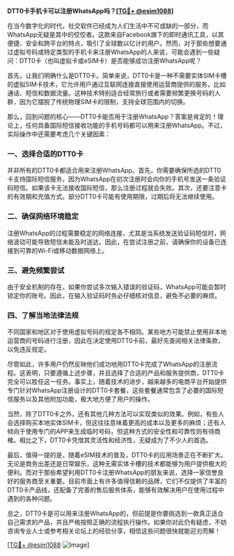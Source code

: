 **DTT0卡手机卡可以注册WhatsApp吗？[[TG💪+ @esim1088](https://t.me/s/esim1088)]**

在当今数字化的时代，社交软件已经成为人们生活中不可或缺的一部分，而WhatsApp无疑是其中的佼佼者。这款来自Facebook旗下的即时通讯工具，以其便捷、安全和跨平台的特点，吸引了全球数以亿计的用户。然而，对于那些想要通过虚拟号码或特定类型的手机卡来注册WhatsApp的人来说，可能会遇到一些疑问：DTT0卡（也叫虚拟卡或eSIM卡）是否能够成功注册WhatsApp呢？

首先，让我们明确什么是DTT0卡。简单来说，DTT0卡是一种不需要实体SIM卡槽的虚拟SIM卡技术，它允许用户通过互联网连接直接使用运营商提供的服务，比如通话、短信和数据流量。这种技术特别适合经常旅行或者需要频繁更换号码的人群，因为它摆脱了传统物理SIM卡的限制，支持全球范围内的切换。

那么，回到问题的核心——DTT0卡能否用于注册WhatsApp？答案是肯定的！理论上，任何具备国际短信接收功能的手机号码都可以用来注册WhatsApp。不过，实际操作中还需要考虑几个关键因素：

### 一、选择合适的DTT0卡

并非所有的DTT0卡都适合用来注册WhatsApp。首先，你需要确保所选的DTT0卡支持国际短信服务，因为WhatsApp在初次注册时会向你的手机号发送一条验证码短信。如果该卡无法接收国际短信，那么注册过程就会失败。其次，还要注意卡的有效期和充值方式。部分DTT0卡可能有使用期限，过期后将无法继续使用。

### 二、确保网络环境稳定

注册WhatsApp的过程需要稳定的网络连接，尤其是当系统发送验证码短信时，网络波动可能导致短信未能及时送达。因此，在尝试注册之前，请确保你的设备已连接到可靠的Wi-Fi或移动数据网络上。

### 三、避免频繁尝试

由于安全机制的存在，如果你尝试多次输入错误的验证码，WhatsApp可能会暂时锁定你的账号。因此，在输入验证码时务必仔细核对信息，避免不必要的麻烦。

### 四、了解当地法律法规

不同国家和地区对于使用虚拟号码的规定各不相同。某些地方可能禁止使用非本地运营商的号码进行注册，因此在决定使用DTT0卡前，最好先查阅相关法律条款，以免违反规定。

尽管如此，许多用户仍然反映他们成功地用DTT0卡完成了WhatsApp的注册流程。这表明，只要遵循上述步骤，并且选择了合适的产品和服务提供商，DTT0卡完全可以胜任这一任务。事实上，随着技术的进步，越来越多的电商平台开始提供专门针对WhatsApp注册设计的DTT0卡套餐，这些套餐通常包含了必要的国际短信服务以及其他附加功能，极大地方便了用户的操作。

当然，除了DTT0卡之外，还有其他几种方法可以实现类似的效果。例如，有些人会选择购买本地实体SIM卡，但这往往意味着更高的成本以及更多的麻烦；还有人倾向于使用专门的APP来生成临时号码，但这种方式的安全性和可靠性则有待商榷。相比之下，DTT0卡凭借其灵活性和经济性，无疑成为了不少人的首选。

最后，值得一提的是，随着eSIM技术的普及，DTT0卡的应用场景正在不断扩大。无论是商务出差还是日常娱乐，这种无需实体卡槽的技术都能够为用户提供极大的便利。而对于那些希望利用DTT0卡注册WhatsApp的朋友来说，选择一家信誉良好的服务商至关重要。目前市面上有许多值得信赖的品牌，它们不仅提供了丰富的DTT0卡产品线，还配备了完善的售后服务体系，能够有效解决用户在使用过程中遇到的各种问题。

总之，DTT0卡是可以用来注册WhatsApp的，但前提是你要挑选到一款真正适合自己需求的产品，并且严格按照正确的流程执行操作。如果你对此仍有疑虑，不妨咨询专业人士或参考相关论坛上的经验分享，相信这些问题很快就能迎刃而解！

[[TG💪+ @esim1088](https://t.me/s/esim1088) ![Image](https://i.postimg.cc/4NQfJmqS/Snipaste-2025-05-13-00-14-12.png)]